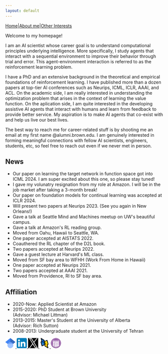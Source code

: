 ```yaml
---
layout: default
---
```


[Home](./index.html)|[About me](./another-page.html)|[Other Interests](./other.html)

Welcome to my homepage!

I am an AI scientist whose career goal is to understand computational principles underlying intelligence. More specifically, I study agents that interact with a sequential environment to improve their behavior through trial and error. This agent-environment interaction is referred to as the reinforcement learning problem. 

I have a PhD and an extensive background in the theoretical and empirical foundations of reinforcement learning. I have published more than a dozen papers at top-tier AI conferences such as Neurips, ICML, ICLR, AAAI, and ACL. On the academic side, I am really interested in understanding the optimization problem that arises in the context of learning the value function. On the aplication side, I am quite interested in the developing assistive AI agents that interact with humans and learn from feedback to provide better service. My aspiration is to make AI agents that co-exist with and help us live our best lives.

The best way to reach me for career-related stuff is by shooting me an email at my first name @alumni.brown.edu. I am genuinely interested in forming meaningful connections with fellow AI scientists, engineers, students, etc, so feel free to reach out even if we never met in person.

## News
*   Our paper on learning the target network in function space got into ICML 2024. I am super excited about this one, so please stay tuned!
*   I gave my volunatry resignation from my role at Amazon. I will be in the job market after taking a 3-month break!
* 	Our paper on foundation models for continual learning was accepted at ICLR 2024.
*   Will present two papers at Neurips 2023. (See you again in New Orleans!)
*   Gave a talk at Seattle Mind and Machines meetup on UW's beautiful campus.
*   Gave a talk at Amazon's RL reading group.
*   Moved from Oahu, Hawaii to Seattle, WA.
*   One paper accepted at AISTATS 2022.
*   Coauthered the RL chapter of the D2L book.
*   Two papers accepted at Neurips 2022.
*   Gave a guest lecture at Harvard's ML class.
*   Moved from SF bay area to WFHH (Work From Home in Hawaii)
*	One paper accepted at Neurips 2021.
*   Two papers accepted at AAAI 2021.
*   Moved from Providence, RI to SF bay area.


## Affiliation

*   2020-Now: Applied Scientist at Amazon
*   2015-2020: PhD Student at Brown University <br> (Advisor: Michael Littman)
*   2013-2015: Master's Student at the University of Alberta <br> (Advisor: Rich Sutton)
*   2008-2013: Undergraduate student at the University of Tehran

<a href="https://scholar.google.com/citations?user=-2qyBJEAAAAJ&hl=en&oi=ao">
  <img src="/assets/img/gs.png" alt="Google Scholar Favicon" width="32" height="32">
</a>
<a href="https://www.linkedin.com/in/kavosh-asadi-029a1780/">
  <img src="/assets/img/linkedin.png" alt="LinkedIn Favicon" width="32" height="32">
</a>
<a href="https://twitter.com/AsadiKavosh">
  <img src="/assets/img/x.png" alt="X Favicon" width="32" height="32">
</a>
<a href="https://dblp.org/pid/192/1404.html">
  <img src="/assets/img/dblp.png" alt="DBLP Favicon" width="32" height="32">
</a>
<a href="./assets/pdfs/My_CV.pdf">
  <img src="/assets/img/resume.png" alt="DBLP Favicon" width="32" height="32">
</a>